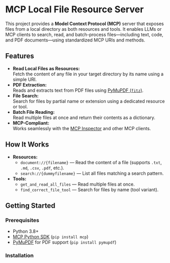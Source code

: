 # MCP Local File Resource Server

This project provides a **Model Context Protocol (MCP)** server that exposes files from a local directory as both resources and tools. It enables LLMs or MCP clients to search, read, and batch-process files—including text, code, and PDF documents—using standardized MCP URIs and methods.

## Features

- **Read Local Files as Resources:**  
  Fetch the content of any file in your target directory by its name using a simple URI.
- **PDF Extraction:**  
  Reads and extracts text from PDF files using [PyMuPDF (`fitz`)](https://pymupdf.readthedocs.io/).
- **File Search:**  
  Search for files by partial name or extension using a dedicated resource or tool.
- **Batch File Reading:**  
  Read multiple files at once and return their contents as a dictionary.
- **MCP-Compliant:**  
  Works seamlessly with the [MCP Inspector](https://github.com/modelcontextprotocol/inspector) and other MCP clients.

## How It Works

- **Resources:**  
  - `document://{filename}` — Read the content of a file (supports `.txt`, `.md`, `.csv`, `.pdf`, etc.).
  - `search://{dummyfilename}` — List all files matching a search pattern.
- **Tools:**  
  - `get_and_read_all_files` — Read multiple files at once.
  - `find_correct_file_tool` — Search for files by name (tool variant).

## Getting Started

### Prerequisites

- Python 3.8+
- [MCP Python SDK](https://pypi.org/project/mcp/) (`pip install mcp`)
- [PyMuPDF](https://pypi.org/project/PyMuPDF/) for PDF support (`pip install pymupdf`)

### Installation

